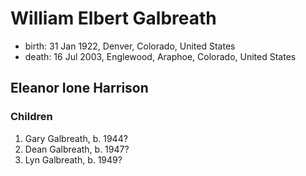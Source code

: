 # William Elbert Galbreath

- birth: 31 Jan 1922, Denver, Colorado, United States
- death: 16 Jul 2003, Englewood, Araphoe, Colorado, United States

## Eleanor Ione Harrison

### Children

1. Gary Galbreath, b. 1944?
2. Dean Galbreath, b. 1947?
3. Lyn Galbreath, b. 1949?
